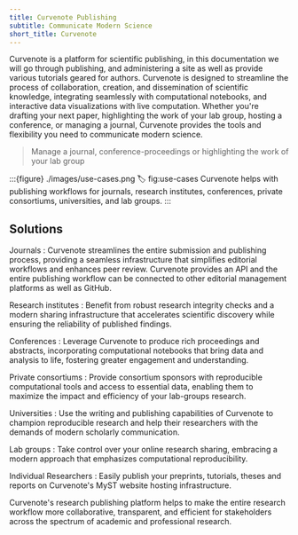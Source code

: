 ```yaml
---
title: Curvenote Publishing
subtitle: Communicate Modern Science
short_title: Curvenote
---
```


Curvenote is a platform for scientific publishing, in this documentation we will go through publishing, and administering a site as well as provide various tutorials geared for authors. Curvenote is designed to streamline the process of collaboration, creation, and dissemination of scientific knowledge, integrating seamlessly with computational notebooks, and interactive data visualizations with live computation. Whether you're drafting your next paper, highlighting the work of your lab group, hosting a conference, or managing a journal, Curvenote provides the tools and flexibility you need to communicate modern science.

> Manage a journal, conference-proceedings or highlighting the work of your lab group

:::{figure} ./images/use-cases.png
:label: fig:use-cases
Curvenote helps with publishing workflows for journals, research institutes, conferences, private consortiums, universities, and lab groups.
:::

## Solutions

Journals
: Curvenote streamlines the entire submission and publishing process, providing a seamless infrastructure that simplifies editorial workflows and enhances peer review. Curvenote provides an API and the entire publishing workflow can be connected to other editorial management platforms as well as GitHub.

Research institutes
: Benefit from robust research integrity checks and a modern sharing infrastructure that accelerates scientific discovery while ensuring the reliability of published findings.

Conferences
: Leverage Curvenote to produce rich proceedings and abstracts, incorporating computational notebooks that bring data and analysis to life, fostering greater engagement and understanding.

Private consortiums
: Provide consortium sponsors with reproducible computational tools and access to essential data, enabling them to maximize the impact and efficiency of your lab-groups research.

Universities
: Use the writing and publishing capabilities of Curvenote to champion reproducible research and help their researchers with the demands of modern scholarly communication.

Lab groups
: Take control over your online research sharing, embracing a modern approach that emphasizes computational reproducibility.

Individual Researchers
: Easily publish your preprints, tutorials, theses and reports on Curvenote's MyST website hosting infrastructure.

Curvenote's research publishing platform helps to make the entire research workflow more collaborative, transparent, and efficient for stakeholders across the spectrum of academic and professional research.
